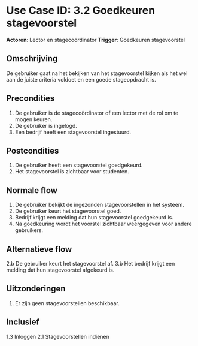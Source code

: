 # Use Case ID: 3.2 Goedkeuren stagevoorstel

**Actoren**: Lector en stagecoördinator 
**Trigger**: Goedkeuren stagevoorstel

## Omschrijving

De gebruiker gaat na het bekijken van het stagevoorstel kijken als het wel aan de juiste criteria voldoet en een goede stageopdracht is.

## Precondities

1. De gebruiker is de stagecoördinator of een lector met de rol om te mogen keuren.
2. De gebruiker is ingelogd.
3. Een bedrijf heeft een stagevoorstel ingestuurd.

## Postcondities

1. De gebruiker heeft een stagevoorstel goedgekeurd.
2. Het stagevoorstel is zichtbaar voor studenten.

## Normale flow

1. De gebruiker bekijkt de ingezonden stagevoorstellen in het systeem.
2. De gebruiker keurt het stagevoorstel goed.
3. Bedrijf krijgt een melding dat hun stagevoorstel goedgekeurd is.
3. Na goedkeuring wordt het voorstel zichtbaar weergegeven voor andere gebruikers.


## Alternatieve flow

2.b De gebruiker keurt het stagevoorstel af.
3.b Het bedrijf krijgt een melding dat hun stagevoorstel afgekeurd is.

## Uitzonderingen

1. Er zijn geen stagevoorstellen beschikbaar.

## Inclusief

1.3 Inloggen
2.1 Stagevoorstellen indienen
